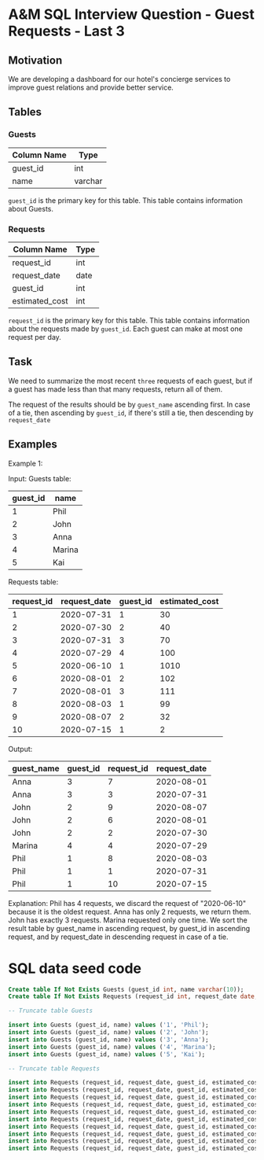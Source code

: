 # A&M SQL Interview Question - Guest Requests - Last 3

## Motivation
We are developing a dashboard for our hotel's concierge services to improve guest relations and provide better service.

## Tables

### Guests

| Column Name   | Type    |
|--------------- | --------- |
| guest_id   | int     |
| name          | varchar |

`guest_id` is the primary key for this table.
This table contains information about Guests.
 

### Requests

| Column Name   | Type    |
| --------------- | --------- |
| request_id      | int     |
| request_date    | date    |
| guest_id   | int     |
| estimated_cost          | int     |

`request_id` is the primary key for this table.
This table contains information about the requests made by `guest_id`.
Each guest can make at most one request per day.
 
## Task
We need to summarize the most recent `three` requests of each guest, but if a guest has made less than that many requests, return all of them.

The request of the results should be by `guest_name` ascending first. In case of a tie, then ascending by `guest_id`, if there's still a tie, then descending by `request_date`

## Examples

Example 1:

Input: 
Guests table:

| guest_id | name      |
| ------------- | ----------- |
| 1           | Phil   |
| 2           | John  |
| 3           | Anna |
| 4           | Marina    |
| 5           | Kai    |

Requests table:

| request_id | request_date | guest_id | estimated_cost |
| ---------- | ------------ | ------------- | ------ |
| 1        | 2020-07-31 | 1           | 30   |
| 2        | 2020-07-30 | 2           | 40   |
| 3        | 2020-07-31 | 3           | 70   |
| 4        | 2020-07-29 | 4           | 100  |
| 5        | 2020-06-10 | 1           | 1010 |
| 6        | 2020-08-01 | 2           | 102  |
| 7        | 2020-08-01 | 3           | 111  |
| 8        | 2020-08-03 | 1           | 99   |
| 9        | 2020-08-07 | 2           | 32   |
| 10       | 2020-07-15 | 1           | 2    |

Output: 

| guest_name | guest_id | request_id | request_date |
| --------------- | ------------- | ---------- | ------------ |
| Anna     | 3           | 7        | 2020-08-01 |
| Anna     | 3           | 3        | 2020-07-31 |
| John      | 2           | 9        | 2020-08-07 |
| John      | 2           | 6        | 2020-08-01 |
| John      | 2           | 2        | 2020-07-30 |
| Marina        | 4           | 4        | 2020-07-29 |
| Phil       | 1           | 8        | 2020-08-03 |
| Phil       | 1           | 1        | 2020-07-31 |
| Phil       | 1           | 10       | 2020-07-15 |

Explanation: 
Phil has 4 requests, we discard the request of "2020-06-10" because it is the oldest request.
Anna has only 2 requests, we return them.
John has exactly 3 requests.
Marina requested only one time.
We sort the result table by guest_name in ascending request, by guest_id in ascending request, and by request_date in descending request in case of a tie.

# SQL data seed code
```sql
Create table If Not Exists Guests (guest_id int, name varchar(10));
Create table If Not Exists Requests (request_id int, request_date date, guest_id int, estimated_cost int);

-- Truncate table Guests

insert into Guests (guest_id, name) values ('1', 'Phil');
insert into Guests (guest_id, name) values ('2', 'John');
insert into Guests (guest_id, name) values ('3', 'Anna');
insert into Guests (guest_id, name) values ('4', 'Marina');
insert into Guests (guest_id, name) values ('5', 'Kai');

-- Truncate table Requests

insert into Requests (request_id, request_date, guest_id, estimated_cost) values ('1', '2020-07-31', '1', '30');
insert into Requests (request_id, request_date, guest_id, estimated_cost) values ('2', '2020-7-30', '2', '40');
insert into Requests (request_id, request_date, guest_id, estimated_cost) values ('3', '2020-07-31', '3', '70');
insert into Requests (request_id, request_date, guest_id, estimated_cost) values ('4', '2020-07-29', '4', '100');
insert into Requests (request_id, request_date, guest_id, estimated_cost) values ('5', '2020-06-10', '1', '1010');
insert into Requests (request_id, request_date, guest_id, estimated_cost) values ('6', '2020-08-01', '2', '102');
insert into Requests (request_id, request_date, guest_id, estimated_cost) values ('7', '2020-08-01', '3', '111');
insert into Requests (request_id, request_date, guest_id, estimated_cost) values ('8', '2020-08-03', '1', '99');
insert into Requests (request_id, request_date, guest_id, estimated_cost) values ('9', '2020-08-07', '2', '32');
insert into Requests (request_id, request_date, guest_id, estimated_cost) values ('10', '2020-07-15', '1', '2');

```

